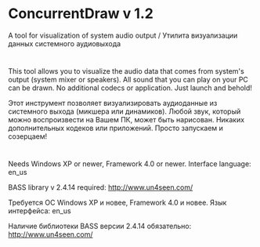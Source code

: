# ConcurrentDraw v 1.2
A tool for visualization of system audio output / Утилита визуализации данных системного аудиовыхода
#

This tool allows you to visualize the audio data that comes from system's output
(system mixer or speakers). All sound that you can play on your PC can be drawn.
No additional codecs or application. Just launch and behold!

Этот инструмент позволяет визуализировать аудиоданные из системного выхода
(микшера или динамиков). Любой звук, который можно воспроизвести на Вашем ПК,
может быть нарисован. Никаких дополнительных кодеков или приложений. Просто
запускаем и созерцаем!

#

Needs Windows XP or newer, Framework 4.0 or newer. Interface language: en_us

BASS library v 2.4.14 required: http://www.un4seen.com/



Требуется ОС Windows XP и новее, Framework 4.0 и новее. Язык интерфейса: en_us

Наличие библиотеки BASS версии 2.4.14 обязательно: http://www.un4seen.com/
